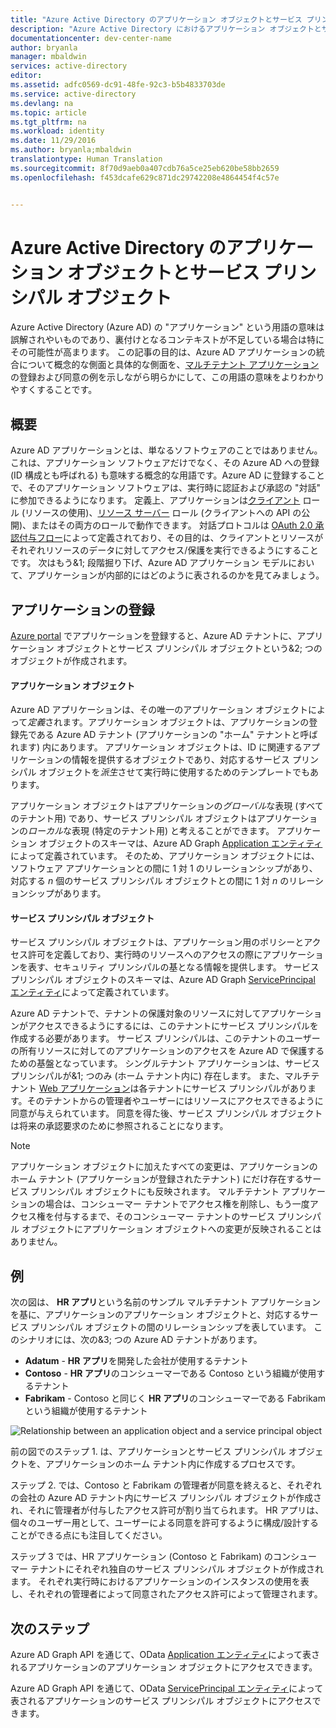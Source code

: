 ```yaml
---
title: "Azure Active Directory のアプリケーション オブジェクトとサービス プリンシパル オブジェクト | Microsoft Docs"
description: "Azure Active Directory におけるアプリケーション オブジェクトとサービス プリンシパル オブジェクトのリレーションシップについての説明"
documentationcenter: dev-center-name
author: bryanla
manager: mbaldwin
services: active-directory
editor: 
ms.assetid: adfc0569-dc91-48fe-92c3-b5b4833703de
ms.service: active-directory
ms.devlang: na
ms.topic: article
ms.tgt_pltfrm: na
ms.workload: identity
ms.date: 11/29/2016
ms.author: bryanla;mbaldwin
translationtype: Human Translation
ms.sourcegitcommit: 8f70d9aeb0a407cdb76a5ce25eb620be58bb2659
ms.openlocfilehash: f453dcafe629c871dc29742208e4864454f4c57e


---
```

# <a name="application-and-service-principal-objects-in-azure-active-directory"></a>Azure Active Directory のアプリケーション オブジェクトとサービス プリンシパル オブジェクト
Azure Active Directory (Azure AD) の "アプリケーション" という用語の意味は誤解されやいものであり、裏付けとなるコンテキストが不足している場合は特にその可能性が高まります。 この記事の目的は、Azure AD アプリケーションの統合について概念的な側面と具体的な側面を、[マルチテナント アプリケーション](active-directory-dev-glossary.md#multi-tenant-application)の登録および同意の例を示しながら明らかにして、この用語の意味をよりわかりやすくすることです。

## <a name="overview"></a>概要
Azure AD アプリケーションとは、単なるソフトウェアのことではありません。 これは、アプリケーション ソフトウェアだけでなく、その Azure AD への登録 (ID 構成とも呼ばれる) も意味する概念的な用語です。Azure AD に登録することで、そのアプリケーション ソフトウェアは、実行時に認証および承認の "対話" に参加できるようになります。 定義上、アプリケーションは[クライアント](active-directory-dev-glossary.md#client-application) ロール (リソースの使用)、[リソース サーバー](active-directory-dev-glossary.md#resource-server) ロール (クライアントへの API の公開)、またはその両方のロールで動作できます。 対話プロトコルは [OAuth 2.0 承認付与フロー](active-directory-dev-glossary.md#authorization-grant)によって定義されており、その目的は、クライアントとリソースがそれぞれリソースのデータに対してアクセス/保護を実行できるようにすることです。 次はもう&1; 段階掘り下げ、Azure AD アプリケーション モデルにおいて、アプリケーションが内部的にはどのように表されるのかを見てみましょう。 

## <a name="application-registration"></a>アプリケーションの登録
[Azure portal][AZURE-Portal] でアプリケーションを登録すると、Azure AD テナントに、アプリケーション オブジェクトとサービス プリンシパル オブジェクトという&2; つのオブジェクトが作成されます。

#### <a name="application-object"></a>アプリケーション オブジェクト
Azure AD アプリケーションは、その唯一のアプリケーション オブジェクトによって*定義*されます。アプリケーション オブジェクトは、アプリケーションの登録先である Azure AD テナント (アプリケーションの "ホーム" テナントと呼ばれます) 内にあります。 アプリケーション オブジェクトは、ID に関連するアプリケーションの情報を提供するオブジェクトであり、対応するサービス プリンシパル オブジェクトを*派生*させて実行時に使用するためのテンプレートでもあります。 

アプリケーション オブジェクトはアプリケーションの*グローバル*な表現 (すべてのテナント用) であり、サービス プリンシパル オブジェクトはアプリケーションの*ローカル*な表現 (特定のテナント用) と考えることができます。 アプリケーション オブジェクトのスキーマは、Azure AD Graph [Application エンティティ][AAD-Graph-App-Entity]によって定義されています。 そのため、アプリケーション オブジェクトには、ソフトウェア アプリケーションとの間に 1 対 1 のリレーションシップがあり、対応する *n* 個のサービス プリンシパル オブジェクトとの間に 1 対 *n* のリレーションシップがあります。

#### <a name="service-principal-object"></a>サービス プリンシパル オブジェクト
サービス プリンシパル オブジェクトは、アプリケーション用のポリシーとアクセス許可を定義しており、実行時のリソースへのアクセスの際にアプリケーションを表す、セキュリティ プリンシパルの基となる情報を提供します。 サービス プリンシパル オブジェクトのスキーマは、Azure AD Graph [ServicePrincipal エンティティ][AAD-Graph-Sp-Entity]によって定義されています。 

Azure AD テナントで、テナントの保護対象のリソースに対してアプリケーションがアクセスできるようにするには、このテナントにサービス プリンシパルを作成する必要があります。 サービス プリンシパルは、このテナントのユーザーの所有リソースに対してのアプリケーションのアクセスを Azure AD で保護するための基盤となっています。 シングルテナント アプリケーションは、サービス プリンシパルが&1; つのみ (ホーム テナント内に) 存在します。 また、マルチテナント [Web アプリケーション](active-directory-dev-glossary.md#web-client)は各テナントにサービス プリンシパルがあります。そのテナントからの管理者やユーザーにはリソースにアクセスできるように同意が与えられています。 同意を得た後、サービス プリンシパル オブジェクトは将来の承認要求のために参照されることになります。 

> [!NOTE]
> アプリケーション オブジェクトに加えたすべての変更は、アプリケーションのホーム テナント (アプリケーションが登録されたテナント) にだけ存在するサービス プリンシパル オブジェクトにも反映されます。 マルチテナント アプリケーションの場合は、コンシューマー テナントでアクセス権を削除し、もう一度アクセス権を付与するまで、そのコンシューマー テナントのサービス プリンシパル オブジェクトにアプリケーション オブジェクトへの変更が反映されることはありません。
> 
> 

## <a name="example"></a>例
次の図は、 **HR アプリ**という名前のサンプル マルチテナント アプリケーションを基に、アプリケーションのアプリケーション オブジェクトと、対応するサービス プリンシパル オブジェクトの間のリレーションシップを表しています。 このシナリオには、次の&3; つの Azure AD テナントがあります。 

* **Adatum** - **HR アプリ**を開発した会社が使用するテナント
* **Contoso** - **HR アプリ**のコンシューマーである Contoso という組織が使用するテナント
* **Fabrikam** - Contoso と同じく **HR アプリ**のコンシューマーである Fabrikam という組織が使用するテナント

![Relationship between an application object and a service principal object](./media/active-directory-application-objects/application-objects-relationship.png)

前の図でのステップ 1. は、アプリケーションとサービス プリンシパル オブジェクトを、アプリケーションのホーム テナント内に作成するプロセスです。

ステップ 2. では、Contoso と Fabrikam の管理者が同意を終えると、それぞれの会社の Azure AD テナント内にサービス プリンシパル オブジェクトが作成され、それに管理者が付与したアクセス許可が割り当てられます。 HR アプリは、個々のユーザー用として、ユーザーによる同意を許可するように構成/設計することができる点にも注目してください。

ステップ 3 では、HR アプリケーション (Contoso と Fabrikam) のコンシューマー テナントにそれぞれ独自のサービス プリンシパル オブジェクトが作成されます。 それぞれ実行時におけるアプリケーションのインスタンスの使用を表し、それぞれの管理者によって同意されたアクセス許可によって管理されます。

## <a name="next-steps"></a>次のステップ
Azure AD Graph API を通じて、OData [Application エンティティ][AAD-Graph-App-Entity]によって表されるアプリケーションのアプリケーション オブジェクトにアクセスできます。

Azure AD Graph API を通じて、OData [ServicePrincipal エンティティ][AAD-Graph-Sp-Entity]によって表されるアプリケーションのサービス プリンシパル オブジェクトにアクセスできます。

<!--Image references-->

<!--Reference style links -->
[AAD-Graph-App-Entity]: https://msdn.microsoft.com/Library/Azure/Ad/Graph/api/entity-and-complex-type-reference#application-entity
[AAD-Graph-Sp-Entity]: https://msdn.microsoft.com/Library/Azure/Ad/Graph/api/entity-and-complex-type-reference#serviceprincipal-entity
[AZURE-Portal]: https://portal.azure.com



<!--HONumber=Feb17_HO2-->


